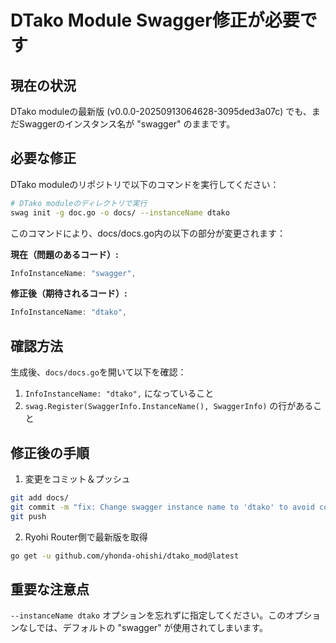 # DTako Module Swagger修正が必要です

## 現在の状況
DTako moduleの最新版 (v0.0.0-20250913064628-3095ded3a07c) でも、まだSwaggerのインスタンス名が "swagger" のままです。

## 必要な修正

DTako moduleのリポジトリで以下のコマンドを実行してください：

```bash
# DTako moduleのディレクトリで実行
swag init -g doc.go -o docs/ --instanceName dtako
```

このコマンドにより、docs/docs.go内の以下の部分が変更されます：

**現在（問題のあるコード）:**
```go
InfoInstanceName: "swagger",
```

**修正後（期待されるコード）:**
```go
InfoInstanceName: "dtako",
```

## 確認方法

生成後、`docs/docs.go`を開いて以下を確認：
1. `InfoInstanceName: "dtako",` になっていること
2. `swag.Register(SwaggerInfo.InstanceName(), SwaggerInfo)` の行があること

## 修正後の手順

1. 変更をコミット＆プッシュ
```bash
git add docs/
git commit -m "fix: Change swagger instance name to 'dtako' to avoid conflict"
git push
```

2. Ryohi Router側で最新版を取得
```bash
go get -u github.com/yhonda-ohishi/dtako_mod@latest
```

## 重要な注意点

`--instanceName dtako` オプションを忘れずに指定してください。このオプションなしでは、デフォルトの "swagger" が使用されてしまいます。